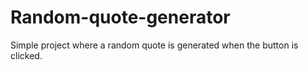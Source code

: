 # Random-quote-generator
Simple project where a random quote is generated when the button is clicked. 
